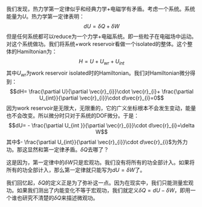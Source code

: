 我们发现，热力学第一定律似乎和经典力学+电磁学有矛盾。考虑一个系统。系统能量为$U$。热力学第一定律表明：
$$dU=\delta Q+\delta W$$
但是任何系统都可以reduce为一个力学+电磁系统。即一些粒子在电磁场中运动。对这个系统做功。我们将系统+work reservoir看做一个isolated的整体。这个整体的Hamiltonian为：
$$H=U+U_{wr}+U_{int}$$
其中$U_{wr}$为work reservoir isolated时的Hamiltonian。我们对Hamiltonian微分得到：
$$dH= \frac{\partial U}{\partial \vec{r}_{i}}\cdot \vec{r}_{i}+ \frac{\partial U_{int}}{\partial \vec{r}_{i}}\cdot d\vec{r}_{i}=0$$
因为work reservoir是无限大，无限重的，它的广义坐标根本不会发生变动，能量也不会改变。所以微分时只对于系统的DOF微分。于是：
$$dU= - \frac{\partial U_{int }}{\partial \vec{r}_{i}}\cdot d\vec{r}_{i}=\delta W$$
其中$- \frac{\partial U_{int}}{\partial \vec{r}_{i}}\cdot d\vec{r}_{i}$为外力功。那这显然和第一定律矛盾。$\delta Q$去哪了？

这是因为，第一定律中的$\delta W$只是宏观功。我们没有将所有的功全部计入。如果将所有的功全部计入，那么第一定律就只能写为$dU=\delta W$了。

我们回忆起，$\delta Q$的定义正是为了弥补这一点。因为在现实中，我们只能测量宏观功。如果我们测出了内能变化不等于宏观功，我们就定义$\delta Q=dU-\delta W$，即用一个谁也研究不清楚的$\delta Q$来描述微观功。


